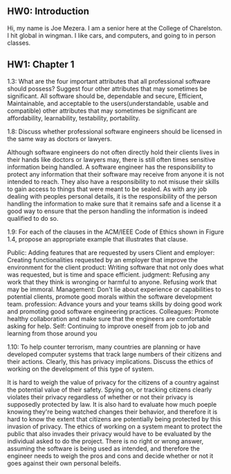 ## HW0: Introduction
Hi, my name is Joe Mezera. I am a senior here at the College of Charelston. I hit global in wingman. I like cars, and computers, and going to in person classes.


## HW1: Chapter 1
1.3: What are the four important attributes that all professional software should possess? Suggest four
other attributes that may sometimes be significant.
All software should be, dependable and secure, Efficient, Maintainable, and acceptable to the 
users(understandable, usable and compatible)
other attributes that may sometimes be significant are affordability, learnability, testability, portability.


1.8: Discuss whether professional software engineers should be licensed in the same way as doctors or
lawyers.

Although software engineers do not often directly hold their clients lives in their hands like doctors or lawyers may, there is still often times sensitive information being handled. A software engineer has the responsibility to protect any information that their software may receive from anyone it is not intended to reach. They also have a responsibility to not misuse their skills to gain access to things that were meant to be sealed. As with any job dealing with peoples personal details, it is the responsibility of the person handling the information to make sure that it remains safe and a license it a good way to ensure that the person handling the information is indeed qualified to do so. 


1.9: For each of the clauses in the ACM/IEEE Code of Ethics shown in Figure 1.4, propose an
appropriate example that illustrates that clause.

Public: Adding features that are requested by users
Client and employer: Creating functionalities requested by an employer that improve the environment for the client
product: Writing software that not only does what was requested, but is time and space efficient.
judgment: Refusing any work that they think is wronging or harmful to anyone. Refusing work that may be immoral. 
Management: Don't lie about experience or capabilities to potential clients, promote good morals within the software development team. 
profession: Advance yours and your teams skills by doing good work and promoting good software engineering practices. 
Colleagues: Promote healthy collaboration and make sure that the engineers are comfortable asking for help.
Self: Continuing to improve oneself from job to job and learning from those around you


1.10: To help counter terrorism, many countries are planning or have developed computer systems that
track large numbers of their citizens and their actions. Clearly, this has privacy implications. Discuss
the ethics of working on the development of this type of system.

It is hard to weigh the value of privacy for the citizens of a country against the potential value of their safety. Spying on, or tracking citizens clearly violates their privacy regardless of whether or not their privacy is supposedly protected by law. It is also hard to evaluate how much poeple knowing they're being watched changes their behavior, and therefore it is hard to know the extent that citizens are potentially being protected by this invasion of privacy. The ethics of working on a system meant to protect the public that also invades their privacy would have to be evaluated by the individual asked to do the project. There is no right or wrong answer, assuming the software is being used as intended, and therefore the engineer needs to weigh the pros and cons and decide whether or not it goes against their own personal beleifs. 
